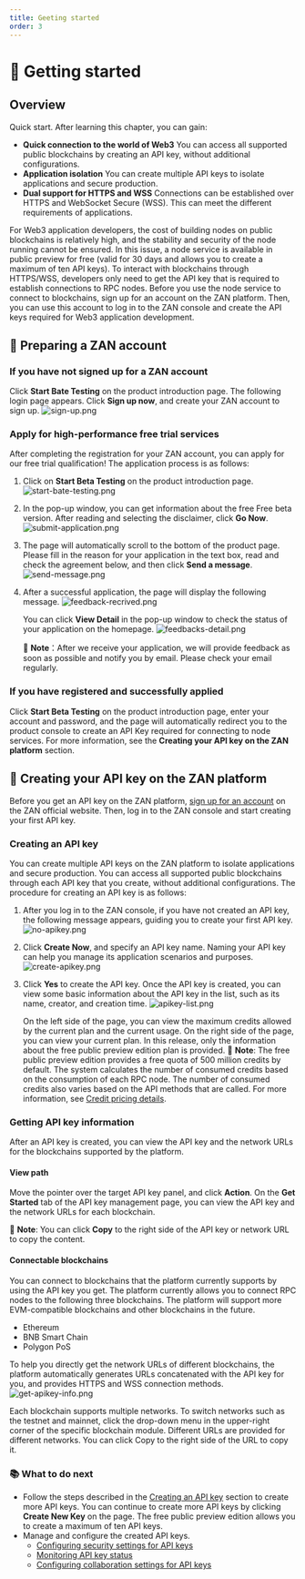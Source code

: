 ```yaml
---
title: Geeting started
order: 3
---
```


# 🚀 Getting started
## Overview
Quick start.
After learning this chapter, you can gain:
- **Quick connection to the world of Web3**
   You can access all supported public blockchains by creating an API key, without additional configurations. 
- **Application isolation**
   You can create multiple API keys to isolate applications and secure production. 
- **Dual support for HTTPS and WSS**
   Connections can be established over HTTPS and WebSocket Secure (WSS). This can meet the different requirements of applications. 

For Web3 application developers, the cost of building nodes on public blockchains is relatively high, and the stability and security of the node running cannot be ensured. In this issue, a node service is available in public preview for free (valid for 30 days and allows you to create a maximum of ten API keys). To interact with blockchains through HTTPS/WSS, developers only need to get the API key that is required to establish connections to RPC nodes.
Before you use the node service to connect to blockchains, sign up for an account on the ZAN platform. Then, you can use this account to log in to the ZAN console and create the API keys required for Web3 application development. 

## 🔏 Preparing a ZAN account

### If you have not signed up for a ZAN account
Click **Start Bate Testing** on the product introduction page. The following login page appears. Click **Sign up now**, and create your ZAN account to sign up.
![sign-up.png](./images/sign-up.png)

### Apply for high-performance free trial services
After completing the registration for your ZAN account, you can apply for our free trial qualification! The application process is as follows:
1. Click on **Start Beta Testing** on the product introduction page.
   ![start-bate-testing.png](./images/start-bate-testing.png)

2. In the pop-up window, you can get information about the free Free beta version. After reading and selecting the disclaimer, click **Go Now**.
   ![submit-application.png](./images/submit-application.png)

3. The page will automatically scroll to the bottom of the product page. Please fill in the reason for your application in the text box, read and check the agreement below, and then click **Send a message**.
   ![send-message.png](./images/send-message.png)

4. After a successful application, the page will display the following message.
   ![feedback-recrived.png](./images/feedback-recrived.png)

   You can click **View Detail** in the pop-up window to check the status of your application on the homepage.
   ![feedbacks-detail.png](./images/feedbacks-detail.png)
   
   <Alert type="info">
   📘 <b>Note</b>：After we receive your application, we will provide feedback as soon as possible and notify you by email. Please check your email regularly.
   </Alert>

### If you have registered and successfully applied
Click **Start Beta Testing** on the product introduction page, enter your account and password, and the page will automatically redirect you to the product console to create an API Key required for connecting to node services.
For more information, see the **Creating your API key on the ZAN platform** section. 

## 🔑 Creating your API key on the ZAN platform

Before you get an API key on the ZAN platform, [sign up for an account](#-preparing-a-zan-account) on the ZAN official website. Then, log in to the ZAN console and start creating your first API key. 

### Creating an API key

You can create multiple API keys on the ZAN platform to isolate applications and secure production. You can access all supported public blockchains through each API key that you create, without additional configurations. The procedure for creating an API key is as follows:

1. After you log in to the ZAN console, if you have not created an API key, the following message appears, guiding you to create your first API key.
   ![no-apikey.png](./images/no-apikey.png)

2. Click **Create Now**, and specify an API key name.
   Naming your API key can help you manage its application scenarios and purposes.
   ![create-apikey.png](./images/create-apikey.png)

3. Click **Yes** to create the API key.
   Once the API key is created, you can view some basic information about the API key in the list, such as its name, creator, and creation time.
   ![apikey-list.png](./images/apikey-list.png)

   On the left side of the page, you can view the maximum credits allowed by the current plan and the current usage. On the right side of the page, you can view your current plan. In this release, only the information about the free public preview edition plan is provided.
   <Alert type="info">
   📘 <b>Note</b>: The free public preview edition provides a free quota of 500 million credits by default. The system calculates the number of consumed credits based on the consumption of each RPC node. The number of consumed credits also varies based on the API methods that are called. For more information, see <span><a href="/guide/esource-pricing#credit-pricing-details">Credit pricing details</a></span>. 	
   </Alert>

### Getting API key information
After an API key is created, you can view the API key and the network URLs for the blockchains supported by the platform. 

#### View path
Move the pointer over the target API key panel, and click **Action**. On the **Get Started** tab of the API key management page, you can view the API key and the network URLs for each blockchain. 

<Alert type="info">
📘 <b>Note</b>: You can click <b>Copy</b> to the right side of the API key or network URL to copy the content. 
</Alert>

#### Connectable blockchains
You can connect to blockchains that the platform currently supports by using the API key you get. The platform currently allows you to connect RPC nodes to the following three blockchains. The platform will support more EVM-compatible blockchains and other blockchains in the future. 
- Ethereum
- BNB Smart Chain
- Polygon PoS

To help you directly get the network URLs of different blockchains, the platform automatically generates URLs concatenated with the API key for you, and provides HTTPS and WSS connection methods. 
![get-apikey-info.png](./images/get-apikey-info.png)

Each blockchain supports multiple networks. To switch networks such as the testnet and mainnet, click the drop-down menu in the upper-right corner of the specific blockchain module. Different URLs are provided for different networks. You can click Copy to the right side of the URL to copy it. 

### 📚 What to do next
- Follow the steps described in the [Creating an API key](#creating-an-api-key) section to create more API keys.
   You can continue to create more API keys by clicking **Create New Key** on the page. The free public preview edition allows you to create a maximum of ten API keys. 
- Manage and configure the created API keys. 
   - [Configuring security settings for API keys](/guide/configuring-security-settings-for-api-keys)
   - [Monitoring API key status](/guide/monitoring-api-key-status)
   - [Configuring collaboration settings for API keys](/guide/configuring-collaboration-settings-for-api-keys)



[def]: ./images/start-bate-testing.png